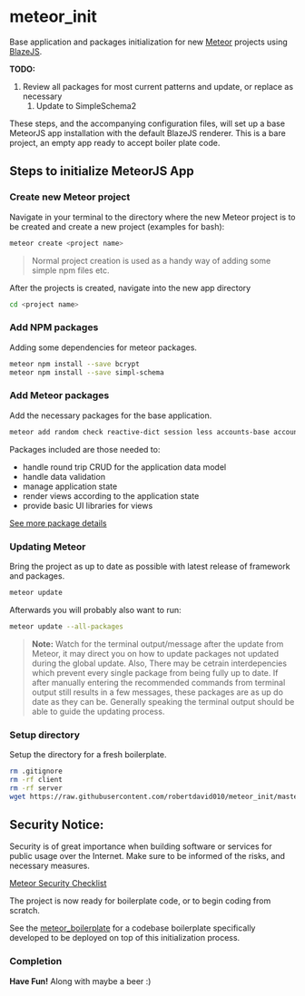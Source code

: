 # meteor_init

Base application and packages initialization for new [Meteor](https://www.meteor.com/) projects using [BlazeJS](http://blazejs.org/).

**TODO:**
1. Review all packages for most current patterns and update, or replace as necessary
	1. Update to SimpleSchema2

These steps, and the accompanying configuration files, will set up a base MeteorJS app installation with the default BlazeJS renderer. This is a bare project, an empty app ready to accept boiler plate code.

## Steps to initialize MeteorJS App

### Create new Meteor project

Navigate in your terminal to the directory where the new Meteor project is to be created and create a new project (examples for bash):

```bash
meteor create <project name>
```
> Normal project creation is used as a handy way of adding some simple npm files etc.

After the projects is created, navigate into the new app directory

```bash
cd <project name>
```

### Add NPM packages

Adding some dependencies for meteor packages.

```bash
meteor npm install --save bcrypt
meteor npm install --save simpl-schema
```

### Add Meteor packages

Add the necessary packages for the base application.

```bash
meteor add random check reactive-dict session less accounts-base accounts-password alanning:roles aldeed:collection2-core aldeed:autoform aldeed:autoform-bs-datepicker aldeed:template-extension kadira:flow-router kadira:blaze-layout arillo:flow-router-helpers gwendall:body-events msavin:mongol twbs:bootstrap
```



Packages included are those needed to:

* handle round trip CRUD for the application data model
* handle data validation 
* manage application state
* render views according to the application state
* provide basic UI libraries for views


[See more package details](../master/packages.md)

### Updating Meteor

Bring the project as up to date as possible with latest release of framework and packages.

```bash
meteor update
```


Afterwards you will probably also want to run:

```bash
meteor update --all-packages
```

> **Note:** Watch for the terminal output/message after the update from Meteor, it may direct you on how to update packages not updated during the global update.
	Also, There may be cetrain interdepencies which prevent every single package from being fully up to date. If after manually entering the recommended commands from terminal output still results in a few messages, these packages are as up do date as they can be. Generally speaking the terminal output should be able to guide the updating process.

### Setup directory

Setup the directory for a fresh boilerplate.

```bash
rm .gitignore
rm -rf client
rm -rf server
wget https://raw.githubusercontent.com/robertdavid010/meteor_init/master/.gitignore
```

## Security Notice:

Security is of great importance when building software or services for public usage over the Internet. Make sure to be informed of the risks, and necessary measures.

[Meteor Security Checklist](https://meteorjs.club/MeteorSecurityChecklist.pdf?__s=qmhqtnitpz5xzsmztn8g)

The project is now ready for boilerplate code, or to begin coding from scratch.

See the [meteor_boilerplate](https://github.com/robertdavid010/meteor_boilerplate) for a codebase boilerplate specifically developed to be deployed on top of this initialization process.

### Completion

**Have Fun!** Along with maybe a beer :)
